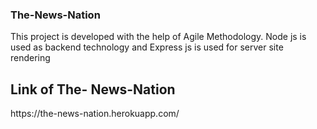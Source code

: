 ### The-News-Nation

This project is developed with the help of Agile Methodology.
Node js is used as backend technology and Express js is used for server site rendering

<h2>Link of The- News-Nation</h2>
https://the-news-nation.herokuapp.com/
